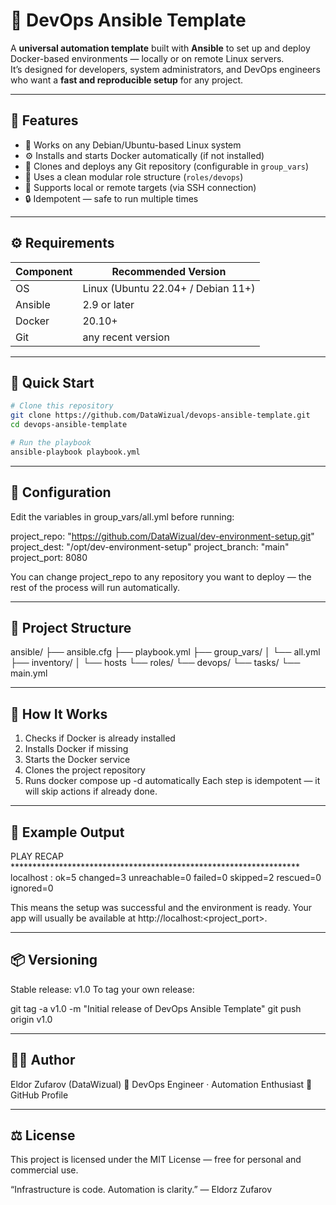 
# 🚀 DevOps Ansible Template

A **universal automation template** built with **Ansible** to set up and deploy Docker-based environments — locally or on remote Linux servers.  
It’s designed for developers, system administrators, and DevOps engineers who want a **fast and reproducible setup** for any project.

---

## 🧰 Features

- 🐧 Works on any Debian/Ubuntu-based Linux system  
- ⚙️ Installs and starts Docker automatically (if not installed)  
- 🔁 Clones and deploys any Git repository (configurable in `group_vars`)  
- 🧩 Uses a clean modular role structure (`roles/devops`)  
- 🧱 Supports local or remote targets (via SSH connection)  
- 🔒 Idempotent — safe to run multiple times

---

## ⚙️ Requirements

| Component | Recommended Version |
|------------|----------------------|
| OS | Linux (Ubuntu 22.04+ / Debian 11+) |
| Ansible | 2.9 or later |
| Docker | 20.10+ |
| Git | any recent version |

---

## 🚀 Quick Start

```bash
# Clone this repository
git clone https://github.com/DataWizual/devops-ansible-template.git
cd devops-ansible-template

# Run the playbook
ansible-playbook playbook.yml
```
---

## 🔧 Configuration
Edit the variables in group_vars/all.yml before running:

project_repo: "https://github.com/DataWizual/dev-environment-setup.git"
project_dest: "/opt/dev-environment-setup"
project_branch: "main"
project_port: 8080

You can change project_repo to any repository you want to deploy —
the rest of the process will run automatically.

---

## 📂 Project Structure

ansible/
├── ansible.cfg
├── playbook.yml
├── group_vars/
│   └── all.yml
├── inventory/
│   └── hosts
└── roles/
    └── devops/
        └── tasks/
            └── main.yml
            
---

## 🧠 How It Works

1. Checks if Docker is already installed
2. Installs Docker if missing
3. Starts the Docker service
4. Clones the project repository
5. Runs docker compose up -d automatically
Each step is idempotent — it will skip actions if already done.

---

## 🧩 Example Output

PLAY RECAP ******************************************************************
localhost : ok=5 changed=3 unreachable=0 failed=0 skipped=2 rescued=0 ignored=0

This means the setup was successful and the environment is ready.
Your app will usually be available at http://localhost:<project_port>.

---

## 📦 Versioning
Stable release: v1.0
To tag your own release:

git tag -a v1.0 -m "Initial release of DevOps Ansible Template"
git push origin v1.0

---

## 🧑‍💻 Author

Eldor Zufarov (DataWizual)
💼 DevOps Engineer · Automation Enthusiast
📍 GitHub Profile

---

## ⚖️ License

This project is licensed under the MIT License — free for personal and commercial use.

“Infrastructure is code. Automation is clarity.” — Eldorz Zufarov
